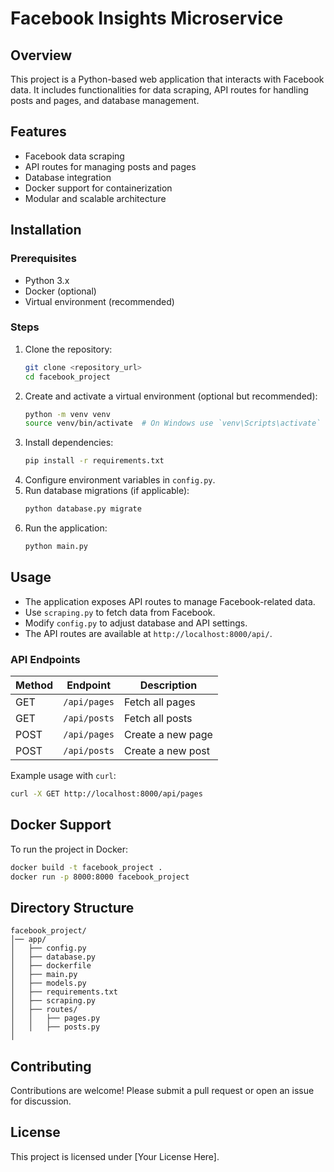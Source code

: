 # Facebook Insights Microservice

## Overview
This project is a Python-based web application that interacts with Facebook data. It includes functionalities for data scraping, API routes for handling posts and pages, and database management.

## Features
- Facebook data scraping
- API routes for managing posts and pages
- Database integration
- Docker support for containerization
- Modular and scalable architecture

## Installation

### Prerequisites
- Python 3.x
- Docker (optional)
- Virtual environment (recommended)

### Steps
1. Clone the repository:
   ```sh
   git clone <repository_url>
   cd facebook_project
   ```
2. Create and activate a virtual environment (optional but recommended):
   ```sh
   python -m venv venv
   source venv/bin/activate  # On Windows use `venv\Scripts\activate`
   ```
3. Install dependencies:
   ```sh
   pip install -r requirements.txt
   ```
4. Configure environment variables in `config.py`.
5. Run database migrations (if applicable):
   ```sh
   python database.py migrate
   ```
6. Run the application:
   ```sh
   python main.py
   ```

## Usage
- The application exposes API routes to manage Facebook-related data.
- Use `scraping.py` to fetch data from Facebook.
- Modify `config.py` to adjust database and API settings.
- The API routes are available at `http://localhost:8000/api/`.

### API Endpoints
| Method | Endpoint          | Description          |
|--------|------------------|----------------------|
| GET    | `/api/pages`     | Fetch all pages     |
| GET    | `/api/posts`     | Fetch all posts     |
| POST   | `/api/pages`     | Create a new page   |
| POST   | `/api/posts`     | Create a new post   |

Example usage with `curl`:
```sh
curl -X GET http://localhost:8000/api/pages
```

## Docker Support
To run the project in Docker:
```sh
docker build -t facebook_project .
docker run -p 8000:8000 facebook_project
```

## Directory Structure
```
facebook_project/
│── app/
│   ├── config.py
│   ├── database.py
│   ├── dockerfile
│   ├── main.py
│   ├── models.py
│   ├── requirements.txt
│   ├── scraping.py
│   ├── routes/
│   │   ├── pages.py
│   │   ├── posts.py
│
```

## Contributing
Contributions are welcome! Please submit a pull request or open an issue for discussion.

## License
This project is licensed under [Your License Here].

